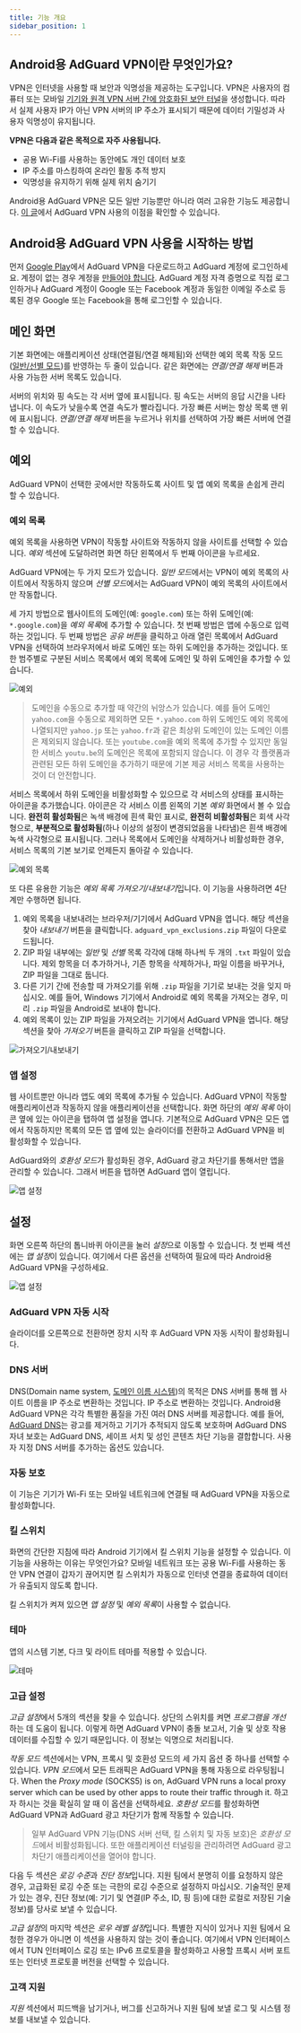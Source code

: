 ```yaml
---
title: 기능 개요
sidebar_position: 1
---
```


## Android용 AdGuard VPN이란 무엇인가요?

VPN은 인터넷을 사용할 때 보안과 익명성을 제공하는 도구입니다. VPN은 사용자의 컴퓨터 또는 모바일 [기기와 원격 VPN 서버 간에 암호화된 보안 터널](/general/how-vpn-works.md)을 생성합니다. 따라서 실제 사용자 IP가 아닌 VPN 서버의 IP 주소가 표시되기 때문에 데이터 기밀성과 사용자 익명성이 유지됩니다.

**VPN은 다음과 같은 목적으로 자주 사용됩니다.**

* 공용 Wi-Fi를 사용하는 동안에도 개인 데이터 보호
* IP 주소를 마스킹하여 온라인 활동 추적 방지
* 익명성을 유지하기 위해 실제 위치 숨기기

Android용 AdGuard VPN은 모든 일반 기능뿐만 아니라 여러 고유한 기능도 제공합니다. [이 글](/general/why-adguard-vpn.md)에서 AdGuard VPN 사용의 이점을 확인할 수 있습니다.

## Android용 AdGuard VPN 사용을 시작하는 방법

먼저 [Google Play](https://play.google.com/store/apps/details?id=com.adguard.vpn)에서 AdGuard VPN을 다운로드하고 AdGuard 계정에 로그인하세요. 계정이 없는 경우 계정을 [만들어야 합니다](https://auth.adguard.com/login.html). AdGuard 계정 자격 증명으로 직접 로그인하거나 AdGuard 계정이 Google 또는 Facebook 계정과 동일한 이메일 주소로 등록된 경우 Google 또는 Facebook을 통해 로그인할 수 있습니다.

## 메인 화면

기본 화면에는 애플리케이션 상태(연결됨/연결 해제됨)와 선택한 예외 목록 작동 모드([일반/선별 모드](#lists-of-exclusions))를 반영하는 두 줄이 있습니다. 같은 화면에는 *연결/연결 해제* 버튼과 사용 가능한 서버 목록도 있습니다.

서버의 위치와 핑 속도는 각 서버 옆에 표시됩니다. 핑 속도는 서버의 응답 시간을 나타냅니다. 이 속도가 낮을수록 연결 속도가 빨라집니다. 가장 빠른 서버는 항상 목록 맨 위에 표시됩니다. *연결/연결 해제* 버튼을 누르거나 위치를 선택하여 가장 빠른 서버에 연결할 수 있습니다.

## 예외

AdGuard VPN이 선택한 곳에서만 작동하도록 사이트 및 앱 예외 목록을 손쉽게 관리할 수 있습니다.

### 예외 목록

예외 목록을 사용하면 VPN이 작동할 사이트와 작동하지 않을 사이트를 선택할 수 있습니다. *예외* 섹션에 도달하려면 화면 하단 왼쪽에서 두 번째 아이콘을 누르세요.

AdGuard VPN에는 두 가지 모드가 있습니다. *일반 모드*에서는 VPN이 예외 목록의 사이트에서 작동하지 않으며 *선별 모드*에서는 AdGuard VPN이 예외 목록의 사이트에서만 작동합니다.

세 가지 방법으로 웹사이트의 도메인(예: `google.com`) 또는 하위 도메인(예: `*.google.com`)을 *예외 목록*에 추가할 수 있습니다. 첫 번째 방법은 앱에 수동으로 입력하는 것입니다. 두 번째 방법은 *공유 버튼*을 클릭하고 아래 열린 목록에서 AdGuard VPN을 선택하여 브라우저에서 바로 도메인 또는 하위 도메인을 추가하는 것입니다. 또한 범주별로 구분된 서비스 목록에서 예외 목록에 도메인 및 하위 도메인을 추가할 수 있습니다.

![예외](https://cdn.adguardvpn.com/public/Adguard/kb/VPN/Screenshots/add_site_android.jpg)
> 도메인을 수동으로 추가할 때 약간의 뉘앙스가 있습니다. 예를 들어 도메인 `yahoo.com`을 수동으로 제외하면 모든 `*.yahoo.com` 하위 도메인도 예외 목록에 나열되지만 `yahoo.jp` 또는 `yahoo.fr`과 같은 최상위 도메인이 있는 도메인 이름은 제외되지 않습니다. 또는 `youtube.com`을 예외 목록에 추가할 수 있지만 동일한 서비스 `youtu.be`의 도메인은 목록에 포함되지 않습니다. 이 경우 각 플랫폼과 관련된 모든 하위 도메인을 추가하기 때문에 기본 제공 서비스 목록을 사용하는 것이 더 안전합니다.

서비스 목록에서 하위 도메인을 비활성화할 수 있으므로 각 서비스의 상태를 표시하는 아이콘을 추가했습니다. 아이콘은 각 서비스 이름 왼쪽의 기본 *예외* 화면에서 볼 수 있습니다. **완전히 활성화됨**은 녹색 배경에 흰색 확인 표시로, **완전히 비활성화됨**은 회색 사각형으로, **부분적으로 활성화됨**(하나 이상의 설정이 변경되었음을 나타냄)은 흰색 배경에 녹색 사각형으로 표시됩니다. 그러나 목록에서 도메인을 삭제하거나 비활성화한 경우, 서비스 목록의 기본 보기로 언제든지 돌아갈 수 있습니다.

![예외 목록](https://cdn.adguardvpn.com/content/kb/vpn/android/statuses.png)

또 다른 유용한 기능은 *예외 목록 가져오기/내보내기*입니다. 이 기능을 사용하려면 4단계만 수행하면 됩니다.

1. 예외 목록을 내보내려는 브라우저/기기에서 AdGuard VPN을 엽니다. 해당 섹션을 찾아 *내보내기* 버튼을 클릭합니다. `adguard_vpn_exclusions.zip` 파일이 다운로드됩니다.
2. ZIP 파일 내부에는 *일반* 및 *선별* 목록 각각에 대해 하나씩 두 개의 `.txt` 파일이 있습니다. 제외 항목을 더 추가하거나, 기존 항목을 삭제하거나, 파일 이름을 바꾸거나, ZIP 파일을 그대로 둡니다.
3. 다른 기기 간에 전송할 때 가져오기를 위해 `.zip` 파일을 기기로 보내는 것을 잊지 마십시오. 예를 들어, Windows 기기에서 Android로 예외 목록을 가져오는 경우, 미리 `.zip` 파일을 Android로 보내야 합니다.
4. 예외 목록이 있는 ZIP 파일을 가져오려는 기기에서 AdGuard VPN을 엽니다. 해당 섹션을 찾아 *가져오기* 버튼을 클릭하고 ZIP 파일을 선택합니다.

![가져오기/내보내기](https://cdn.adguardvpn.com/content/kb/vpn/android/imp-exp.png)

### 앱 설정

웹 사이트뿐만 아니라 앱도 예외 목록에 추가될 수 있습니다. AdGuard VPN이 작동할 애플리케이션과 작동하지 않을 애플리케이션을 선택합니다. 화면 하단의 *예외 목록* 아이콘 옆에 있는 아이콘을 탭하여 앱 설정을 엽니다. 기본적으로 AdGuard VPN은 모든 앱에서 작동하지만 목록의 모든 앱 옆에 있는 슬라이더를 전환하고 AdGuard VPN을 비활성화할 수 있습니다.

AdGuard와의 *호환성 모드*가 활성화된 경우, AdGuard 광고 차단기를 통해서만 앱을 관리할 수 있습니다. 그래서 버튼을 탭하면 AdGuard 앱이 열립니다.

![앱 설정](https://cdn.adguardvpn.com/content/kb/vpn/android/apps_settings.png)

## 설정

화면 오른쪽 하단의 톱니바퀴 아이콘을 눌러 *설정*으로 이동할 수 있습니다. 첫 번째 섹션에는 *앱 설정*이 있습니다. 여기에서 다른 옵션을 선택하여 필요에 따라 Android용 AdGuard VPN을 구성하세요.

![앱 설정](https://cdn.adguardvpn.com/content/kb/vpn/android/app_settings.png)

### AdGuard VPN 자동 시작

슬라이더를 오른쪽으로 전환하면 장치 시작 후 AdGuard VPN 자동 시작이 활성화됩니다.

### DNS 서버

DNS(Domain name system, [도메인 이름 시스템](https://adguard-dns.io/kb/general/dns-filtering/#what-is-dns))의 목적은 DNS 서버를 통해 웹 사이트 이름을 IP 주소로 변환하는 것입니다. IP 주소로 변환하는 것입니다. Android용 AdGuard VPN은 각각 특별한 품질을 가진 여러 DNS 서버를 제공합니다. 예를 들어, [AdGuard DNS](https://adguard-dns.io/kb/)는 광고를 제거하고 기기가 추적되지 않도록 보호하며 AdGuard DNS 자녀 보호는 AdGuard DNS, 세이프 서치 및 성인 콘텐츠 차단 기능을 결합합니다. 사용자 지정 DNS 서버를 추가하는 옵션도 있습니다.

### 자동 보호

이 기능은 기기가 Wi-Fi 또는 모바일 네트워크에 연결될 때 AdGuard VPN을 자동으로 활성화합니다.

### 킬 스위치

화면의 간단한 지침에 따라 Android 기기에서 킬 스위치 기능을 설정할 수 있습니다. 이 기능을 사용하는 이유는 무엇인가요? 모바일 네트워크 또는 공용 Wi-Fi를 사용하는 동안 VPN 연결이 갑자기 끊어지면 킬 스위치가 자동으로 인터넷 연결을 종료하여 데이터가 유출되지 않도록 합니다.

킬 스위치가 켜져 있으면 *앱 설정* 및 *예외 목록*이 사용할 수 없습니다.

### 테마

앱의 시스템 기본, 다크 및 라이트 테마를 적용할 수 있습니다.

![테마](https://cdn.adguardvpn.com/content/kb/vpn/android/theme-light-dark.png)

### 고급 설정

*고급 설정*에서 5개의 섹션을 찾을 수 있습니다. 상단의 스위치를 켜면 *프로그램을 개선*하는 데 도움이 됩니다. 이렇게 하면 AdGuard VPN이 충돌 보고서, 기술 및 상호 작용 데이터를 수집할 수 있기 때문입니다. 이 정보는 익명으로 처리됩니다.

*작동 모드* 섹션에서는 VPN, 프록시 및 호환성 모드의 세 가지 옵션 중 하나를 선택할 수 있습니다. *VPN 모드*에서 모든 트래픽은 AdGuard VPN을 통해 자동으로 라우팅됩니다. When the *Proxy mode* (SOCKS5) is on, AdGuard VPN runs a local proxy server which can be used by other apps to route their traffic through it. 하고자 하시는 것을 확실히 알 때 이 옵션을 선택하세요. *호환성 모드*를 활성화하면 AdGuard VPN과 AdGuard 광고 차단기가 함께 작동할 수 있습니다.

> 일부 AdGuard VPN 기능(DNS 서버 선택, 킬 스위치 및 자동 보호)은 *호환성 모드*에서 비활성화됩니다. 또한 애플리케이션 터널링을 관리하려면 AdGuard 광고 차단기 애플리케이션을 열어야 합니다.

다음 두 섹션은 *로깅 수준*과 *진단 정보*입니다. 지원 팀에서 분명히 이를 요청하지 않은 경우, 고급화된 로깅 수준 또는 극한의 로깅 수준으로 설정하지 마십시오. 기술적인 문제가 있는 경우, 진단 정보(예: 기기 및 연결(IP 주소, ID, 핑 등)에 대한 로컬로 저장된 기술 정보)를 당사로 보낼 수 있습니다.

*고급 설정*의 마지막 섹션은 *로우 레벨 설정*입니다. 특별한 지식이 있거나 지원 팀에서 요청한 경우가 아니면 이 섹션을 사용하지 않는 것이 좋습니다. 여기에서 VPN 인터페이스에서 TUN 인터페이스 로깅 또는 IPv6 프로토콜을 활성화하고 사용할 프록시 서버 포트 또는 인터넷 프로토콜 버전을 선택할 수 있습니다.

### 고객 지원

*지원* 섹션에서 피드백을 남기거나, 버그를 신고하거나 지원 팀에 보낼 로그 및 시스템 정보를 내보낼 수 있습니다.
